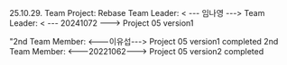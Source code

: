 25.10.29. Team Project: Rebase
Team Leader: < --- 임나영 --->
Team Leader: < --- 20241072 --->
Project 05 version1 

"2nd Team Member: <---이유섭--->
Project 05 version1 completed
2nd Team Member: <---20221062--->
Project 05 version2 completed